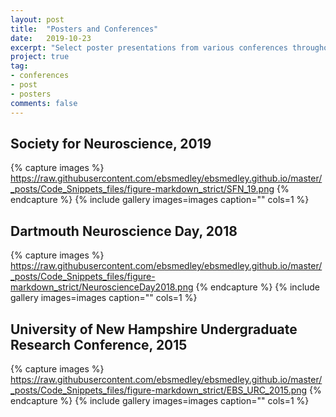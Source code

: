 ```yaml
---
layout: post
title:  "Posters and Conferences"
date:   2019-10-23
excerpt: "Select poster presentations from various conferences throughout the years"
project: true
tag:
- conferences
- post
- posters
comments: false
---
```


## Society for Neuroscience, 2019

{% capture images %}
    https://raw.githubusercontent.com/ebsmedley/ebsmedley.github.io/master/_posts/Code_Snippets_files/figure-markdown_strict/SFN_19.png
{% endcapture %}
{% include gallery images=images caption="" cols=1 %}

## Dartmouth Neuroscience Day, 2018

{% capture images %}
    https://raw.githubusercontent.com/ebsmedley/ebsmedley.github.io/master/_posts/Code_Snippets_files/figure-markdown_strict/NeuroscienceDay2018.png
{% endcapture %}
{% include gallery images=images caption="" cols=1 %}


## University of New Hampshire Undergraduate Research Conference, 2015

{% capture images %}
    https://raw.githubusercontent.com/ebsmedley/ebsmedley.github.io/master/_posts/Code_Snippets_files/figure-markdown_strict/EBS_URC_2015.png
{% endcapture %}
{% include gallery images=images caption="" cols=1 %}


